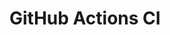 # GitHub Actions CI

























































































































































































































































































































































































































































































































































































































































































































































































































































































































































































































































































































































































































































































































































































































































































































































































































































































































































































































































































































































































































































































































































































































































































































































































































































































